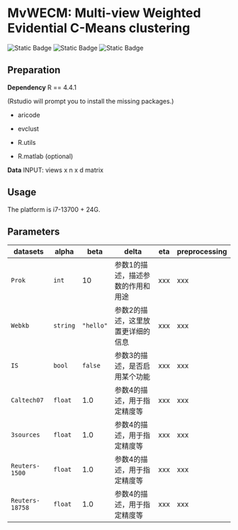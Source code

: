 # MvWECM: Multi-view Weighted Evidential C-Means clustering
![Static Badge](https://img.shields.io/badge/Multi%20view%20Clustering-green)
![Static Badge](https://img.shields.io/badge/R-blue)
![Static Badge](https://img.shields.io/badge/Pattern%20Recognition-orange)

## Preparation
**Dependency**
R == 4.4.1

(Rstudio will prompt you to install the missing packages.)

* aricode 

* evclust 

* R.utils

* R.matlab  (optional)

**Data**
INPUT: views x n x d matrix 

## Usage
The platform is i7-13700 + 24G.

## Parameters

| datasets         | alpha     | beta    | delta |  eta  | preprocessing  | 
| -------------- | -------- | ---------- | --------------------------- | ------| ------|
| `Prok`         | `int`    | 10         | 参数1的描述，描述参数的作用和用途 | xxx |xxx |
| `Webkb`        | `string` | `"hello"`  | 参数2的描述，这里放置更详细的信息 | xxx|xxx |
| `IS`           | `bool`   | `false`    | 参数3的描述，是否启用某个功能 | xxx |xxx |
| `Caltech07`    | `float`  | 1.0        | 参数4的描述，用于指定精度等 | xxx |xxx |
| `3sources`     | `float`  | 1.0        | 参数4的描述，用于指定精度等 | xxx |xxx |
| `Reuters-1500` | `float`  | 1.0        | 参数4的描述，用于指定精度等 | xxx |xxx |
| `Reuters-18758`| `float`  | 1.0        | 参数4的描述，用于指定精度等 | xxx |xxx |
